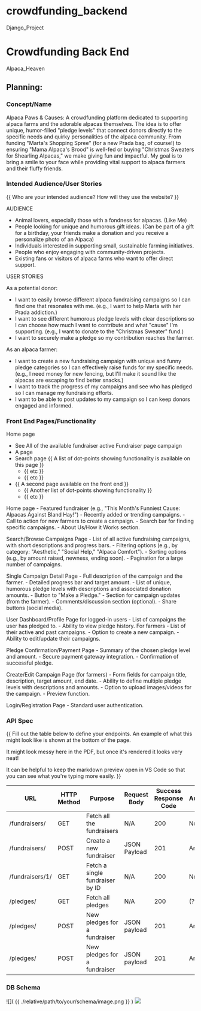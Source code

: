 # crowdfunding_backend
Django_Project

# Crowdfunding Back End
Alpaca_Heaven

## Planning:
### Concept/Name
Alpaca Paws & Causes: A crowdfunding platform dedicated to supporting alpaca farms and the adorable alpacas themselves. The idea is to offer unique, humor-filled "pledge levels" that connect donors directly to the specific needs and quirky personalities of the 
alpaca community. From funding "Marta's Shopping Spree" (for a new Prada bag, of course!) 
to ensuring "Mama Alpaca's Brood" is well-fed or buying "Christmas Sweaters for 
Shearling Alpacas," we make giving fun and impactful. 
My goal is to bring a smile to your face while providing vital support to alpaca farmers and their fluffy friends.

### Intended Audience/User Stories
{{ Who are your intended audience? How will they use the website? }}

AUDIENCE
- Animal lovers, especially those with a fondness for alpacas. (Like Me)
- People looking for unique and humorous gift ideas. (Can be part of a gift for a birthday, your friends make a donation and you receive a personalize photo of an Alpaca)
- Individuals interested in supporting small, sustainable farming initiatives.
- People who enjoy engaging with community-driven projects.
- Existing fans or visitors of alpaca farms who want to offer direct support.

USER STORIES

As a potential donor:
  -  I want to easily browse different alpaca fundraising campaigns so I can find one that resonates with me. (e.g., I want to help Marta with her Prada addiction.)
  - I want to see different humorous pledge levels with clear descriptions so I can choose how much I want to contribute and what "cause" I'm supporting. (e.g., I want to donate to the "Christmas Sweater" fund.)
  - I want to securely make a pledge so my contribution reaches the farmer.
  
As an alpaca farmer:
  - I want to create a new fundraising campaign with unique and funny pledge categories so I can effectively raise funds for my specific needs. (e.g., I need money for new fencing, but I'll make it sound like the alpacas are escaping to find better snacks.)
  - I want to track the progress of my campaigns and see who has pledged so I can manage my fundraising efforts.
  -  I want to be able to post updates to my campaign so I can keep donors engaged and informed.

### Front End Pages/Functionality

Home page
  - See All of the available fundraiser active
Fundraiser page campaign
  - A page 
-   Search page
     {{ A list of dot-points showing functionality is available on this page }}
    - {{ etc }}
    - {{ etc }}
- {{ A second page available on the front end }}
    - {{ Another list of dot-points showing functionality }}
    - {{ etc }}

Home page
	- Featured fundraiser (e.g., "This Month's Funniest Cause: Alpacas Against Bland Hay!")
	- Recently added or trending campaigns.
	- Call to action for new farmers to create a campaign.
	- Search bar for finding specific campaigns.
	- About Us/How it Works section.
  
Search/Browse Campaigns Page
	- List of all active fundraising campaigns, with short descriptions and progress bars.
	- Filtering options (e.g., by category: "Aesthetic," "Social Help," "Alpaca Comfort").
	- Sorting options (e.g., by amount raised, newness, ending soon).
	- Pagination for a large number of campaigns.
  
Single Campaign Detail Page
	- Full description of the campaign and the farmer.
	- Detailed progress bar and target amount.
	- List of unique, humorous pledge levels with descriptions and associated donation amounts.
	- Button to "Make a Pledge."
	- Section for campaign updates (from the farmer).
	- Comments/discussion section (optional).
	- Share buttons (social media).

User Dashboard/Profile Page 
for logged-in users
	- List of campaigns the user has pledged to.
	- Ability to view pledge history.
For farmers
    - List of their active and past campaigns.
	- Option to create a new campaign.
	- Ability to edit/update their campaigns.

Pledge Confirmation/Payment Page
	- Summary of the chosen pledge level and amount.
	- Secure payment gateway integration.
	- Confirmation of successful pledge.

Create/Edit Campaign Page (for farmers)
	- Form fields for campaign title, description, target amount, end date.
	- Ability to define multiple pledge levels with descriptions and amounts.
	- Option to upload images/videos for the campaign.
	- Preview function.
  
Login/Registration Page
	- Standard user authentication.

### API Spec
{{ Fill out the table below to define your endpoints. An example of what this might look like is shown at the bottom of the page. 

It might look messy here in the PDF, but once it's rendered it looks very neat! 

It can be helpful to keep the markdown preview open in VS Code so that you can see what you're typing more easily. }}

| URL             | HTTP Method | Purpose                    | Request Body | Success Response Code | Authentication/Authorisation |
| --------------- | ----------- | -------------------------------- | ------------ | --------------------- | ---------------------------- |
| /fundraisers/   | GET         | Fetch all the fundraisers        | N/A          | 200                   | None                         |
| /fundraisers/   | POST        | Create a new fundraiser          | JSON Payload | 201                   | Any logged in user           |
| /fundraisers/1/ | GET         | Fetch a single fundraiser by ID  | N/A          | 200                   | None                         |
| /pledges/       | GET         | Fetch all pledges                | N/A          | 200                   | (?)                          |
| /pledges/       | POST        | New pledges for a fundraiser     | JSON payload | 201                   | Any logged in user           |
| /pledges/       | POST        | New pledges for a fundraiser     | JSON payload | 201                   | Any logged in user           |



### DB Schema
![]( {{ ./relative/path/to/your/schema/image.png }} )
![](./database.drawio.cdsvg)